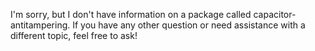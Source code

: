 I'm sorry, but I don't have information on a package called capacitor-antitampering. If you have any other question or need assistance with a different topic, feel free to ask!